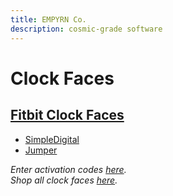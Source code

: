 ```yaml
---
title: EMPYRN Co.
description: cosmic-grade software
---
```


# Clock Faces

## [Fitbit Clock Faces](http://clocks.empyrn.co)

- [SimpleDigital](https://gallery.fitbit.com/details/a2573b74-3ab8-4d91-9ed3-cfcb9f02810d)
- [Jumper](https://gallery.fitbit.com/details/239f0247-e2d0-48a9-add9-3ceea49d8960)

*Enter activation codes [here](http://code.empyrn.co).*  
*Shop all clock faces [here](http://shop.empyrn.co).*
